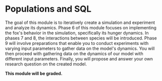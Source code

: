# Populations and SQL

The goal of this module is to iteratively create a simulation and experiment and analyze its dynamics. Phase 6 of this module focuses on implementing the fox's behavior in the simulation, specifically its hunger dynamics. In phases 7 and 8, the interactions between species will be introduced. Phase 9 will involve preparations that enable you to conduct experiments with varying input parameters to gather data on the model's dynamics. You will then proceed with gathering data on the dynamics of our model with different input parameters. Finally, you will propose and answer your own research question on the created model.

**This module will be graded.**
